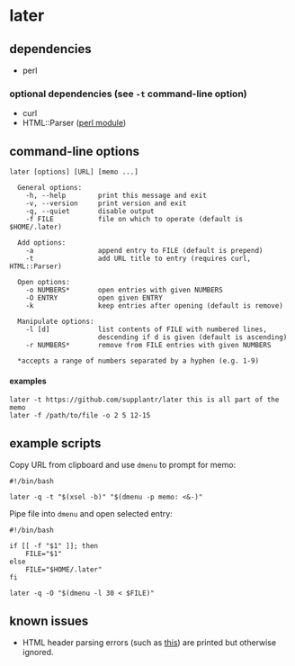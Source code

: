 # later

## dependencies

 * perl

### optional dependencies (see `-t` command-line option)

 * curl
 * HTML::Parser ([perl module](http://search.cpan.org/dist/HTML-Parser/))

## command-line options

    later [options] [URL] [memo ...]

      General options:
        -h, --help        print this message and exit
        -v, --version     print version and exit
        -q, --quiet       disable output
        -f FILE           file on which to operate (default is $HOME/.later)

      Add options:
        -a                append entry to FILE (default is prepend)
        -t                add URL title to entry (requires curl, HTML::Parser)

      Open options:
        -o NUMBERS*       open entries with given NUMBERS
        -O ENTRY          open given ENTRY
        -k                keep entries after opening (default is remove)

      Manipulate options:
        -l [d]            list contents of FILE with numbered lines,
                          descending if d is given (default is ascending)
        -r NUMBERS*       remove from FILE entries with given NUMBERS

      *accepts a range of numbers separated by a hyphen (e.g. 1-9)

#### examples

    later -t https://github.com/supplantr/later this is all part of the memo
    later -f /path/to/file -o 2 5 12-15

## example scripts

Copy URL from clipboard and use `dmenu` to prompt for memo:

    #!/bin/bash

    later -q -t "$(xsel -b)" "$(dmenu -p memo: <&-)"

Pipe file into `dmenu` and open selected entry:

    #!/bin/bash

    if [[ -f "$1" ]]; then
        FILE="$1"
    else
        FILE="$HOME/.later"
    fi

    later -q -O "$(dmenu -l 30 < $FILE)"

## known issues

 * HTML header parsing errors (such as
   [this](https://github.com/libwww-perl/http-message/issues/3)) are printed
   but otherwise ignored.
